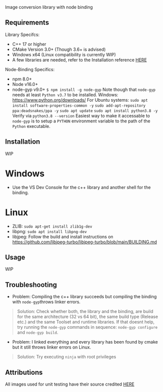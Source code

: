 Image conversion library with node binding

## Requirements
Library Specifcs:
- C++ 17 or higher
- CMake Version 3.0+ (Though 3.6+ is advised)
- Windows x64 (Linux compatibility is currently WIP)
- A few libraries are needed, refer to the Installation reference [HERE](#installation)

Node-Binding Specifics:
- npm 8.0+
- Node v16.0+
- node-gyp v9.0+
`$ npm install -g node-gyp`
Note though that `node-gyp` needs at least `Python v3.7` to be installed.
Windows: https://www.python.org/downloads/
For Ubuntu systems:
`sudo apt install software-properties-common -y`
`sudo add-apt-repository ppa:deadsnakes/ppa -y`
`sudo apt update`
`sudo apt install python3.8 -y`
Verify via `python3.8 --version`
Easiest way to make it accessable to `node-gyp` is to setup a `PYTHON` environment variable to the path of the `Python` executable.

## Installation
WIP
# Windows
- Use the VS Dev Console for the c++ library and another shell for the binding.

# Linux
- ZLIB: `sudo apt-get install zlib1g-dev`
- libpng: `sudo apt install libpng-dev`
- libjpeg: Follow the build and install instructions on https://github.com/libjpeg-turbo/libjpeg-turbo/blob/main/BUILDING.md

## Usage
WIP

## Troubleshooting
- Problem: Compiling the c++ library succeeds but compiling the binding with `node-gyp`throws linker errors. 
> Solution: Check whether both, the library and the binding, are build for the same architecture (32 vs 64 bit), the same build type  (Release etc.) and the same Toolset and runtime libraries.
If that doesnt help, try running the `node-gyp` commands in sequence: `node-gyp configure` and `node-gyp build`.
- Problem: I linked everything and every library has been found by cmake but it still throws linker errors on Linux.
> Solution: Try executing `ninja` with root privileges

## Attributions
All images used for unit testing have their source credited [HERE](ATTRIBUTIONS.md)

